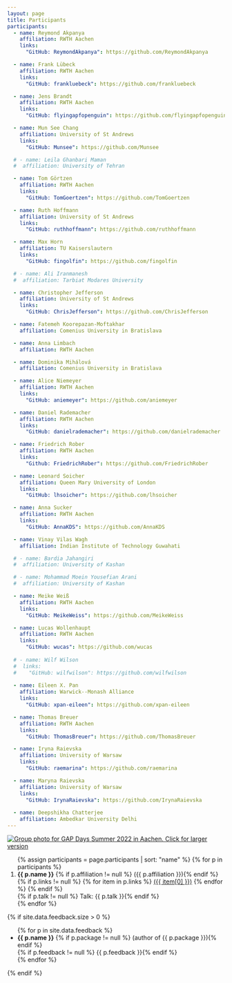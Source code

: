 ```yaml
---
layout: page
title: Participants
participants:
  - name: Reymond Akpanya
    affiliation: RWTH Aachen
    links:
      "GitHub: ReymondAkpanya": https://github.com/ReymondAkpanya

  - name: Frank Lübeck
    affiliation: RWTH Aachen
    links:
      "GitHub: frankluebeck": https://github.com/frankluebeck

  - name: Jens Brandt
    affiliation: RWTH Aachen
    links:
      "GitHub: flyingapfopenguin": https://github.com/flyingapfopenguin

  - name: Mun See Chang
    affiliation: University of St Andrews
    links:
      "GitHub: Munsee": https://github.com/Munsee

  # - name: Leila Ghanbari Maman
  #  affiliation: University of Tehran

  - name: Tom Görtzen
    affiliation: RWTH Aachen
    links:
      "GitHub: TomGoertzen": https://github.com/TomGoertzen

  - name: Ruth Hoffmann
    affiliation: University of St Andrews
    links:
      "GitHub: ruthhoffmann": https://github.com/ruthhoffmann

  - name: Max Horn
    affiliation: TU Kaiserslautern
    links:
      "GitHub: fingolfin": https://github.com/fingolfin

  # - name: Ali Iranmanesh
  #  affiliation: Tarbiat Modares University

  - name: Christopher Jefferson
    affiliation: University of St Andrews
    links:
      "GitHub: ChrisJefferson": https://github.com/ChrisJefferson

  - name: Fatemeh Koorepazan-Moftakhar
    affiliation: Comenius University in Bratislava

  - name: Anna Limbach
    affiliation: RWTH Aachen

  - name: Dominika Mihálová
    affiliation: Comenius University in Bratislava

  - name: Alice Niemeyer
    affiliation: RWTH Aachen
    links:
      "GitHub: aniemeyer": https://github.com/aniemeyer

  - name: Daniel Rademacher
    affiliation: RWTH Aachen
    links:
      "GitHub: danielrademacher": https://github.com/danielrademacher

  - name: Friedrich Rober
    affiliation: RWTH Aachen
    links:
      "Github: FriedrichRober": https://github.com/FriedrichRober

  - name: Leonard Soicher
    affiliation: Queen Mary University of London
    links:
      "GitHub: lhsoicher": https://github.com/lhsoicher

  - name: Anna Sucker
    affiliation: RWTH Aachen
    links:
      "GitHub: AnnaKDS": https://github.com/AnnaKDS

  - name: Vinay Vilas Wagh
    affiliation: Indian Institute of Technology Guwahati

  # - name: Bardia Jahangiri
  #  affiliation: University of Kashan

  # - name: Mohammad Moein Yousefian Arani
  #  affiliation: University of Kashan

  - name: Meike Weiß
    affiliation: RWTH Aachen
    links:
      "GitHub: MeikeWeiss": https://github.com/MeikeWeiss

  - name: Lucas Wollenhaupt
    affiliation: RWTH Aachen
    links:
      "GitHub: wucas": https://github.com/wucas
   
  # - name: Wilf Wilson
  #  links:
  #    "GitHub: wilfwilson": https://github.com/wilfwilson
      
  - name: Eileen X. Pan
    affiliation: Warwick--Monash Alliance
    links:
      "GitHub: xpan-eileen": https://github.com/xpan-eileen

  - name: Thomas Breuer
    affiliation: RWTH Aachen
    links:
      "GitHub: ThomasBreuer": https://github.com/ThomasBreuer

  - name: Iryna Raievska
    affiliation: University of Warsaw
    links:
      "GitHub: raemarina": https://github.com/raemarina

  - name: Maryna Raievska
    affiliation: University of Warsaw
    links:
      "GitHub: IrynaRaievska": https://github.com/IrynaRaievska
    
  - name: Deepshikha Chatterjee
    affiliation: Ambedkar University Delhi
---
```


<a href="{{ site.baseurl }}/images/Group_Photo.jpg">
  <img alt="Group photo for GAP Days Summer 2022 in Aachen. Click for larger
  version" src="{{ site.baseurl }}/images/Group_Photo.jpg" /></a>

<ol>{% assign participants = page.participants | sort: "name" %}
{% for p in participants %}
  <li>
    <strong>{{ p.name }}</strong>
    {% if p.affiliation != null %} ({{ p.affiliation }}){% endif %}
    {% if p.links != null %}
        {% for item in p.links %}
            <a href="{{ item[1] }}">({{ item[0] }})</a>
        {% endfor %}
    {% endif %}
    <br/>
      {% if p.talk != null %} Talk: {{ p.talk }}{% endif %}
  </li>
{% endfor %}
</ol>

{% if site.data.feedback.size > 0 %}

<ul>
{% for p in site.data.feedback %}
  <li>
    <strong>{{ p.name }}</strong>
    {% if p.package != null %} (author of {{ p.package }}){% endif %}
    <br/>
    {% if p.feedback != null %} {{ p.feedback }}{% endif %}
  </li>
{% endfor %}
</ul>

{% endif %}
